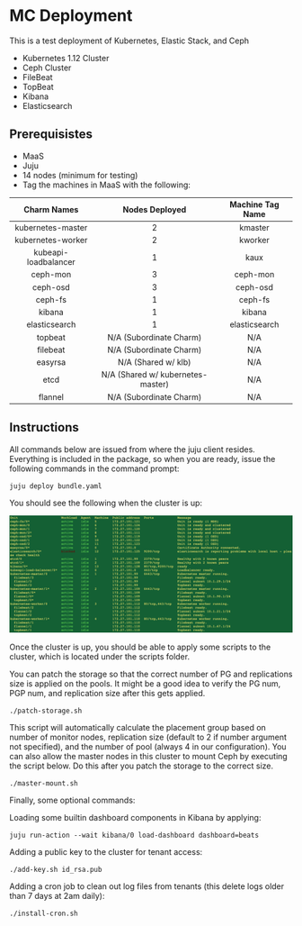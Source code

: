 # MC Deployment

This is a test deployment of Kubernetes, Elastic Stack, and Ceph
* Kubernetes 1.12 Cluster
* Ceph Cluster
* FileBeat
* TopBeat
* Kibana
* Elasticsearch

## Prerequisistes
* MaaS
* Juju
* 14 nodes (minimum for testing)
* Tag the machines in MaaS with the following:

| Charm Names | Nodes Deployed | Machine Tag Name |
|:-----------:|:--------------:|:------------:|
| kubernetes-master | 2 | kmaster |
| kubernetes-worker | 2 | kworker | 
| kubeapi-loadbalancer | 1 | kaux |
| ceph-mon | 3 | ceph-mon |
| ceph-osd | 3 | ceph-osd |
| ceph-fs | 1 | ceph-fs |
| kibana | 1 | kibana |
| elasticsearch | 1 | elasticsearch |
| topbeat | N/A (Subordinate Charm) | N/A |
| filebeat | N/A (Subordinate Charm) | N/A |
| easyrsa | N/A (Shared w/ klb) | N/A |
| etcd | N/A (Shared w/ kubernetes-master) | N/A |
| flannel | N/A (Subordinate Charm) | N/A |

## Instructions
All commands below are issued from where the juju client resides. Everything is included in the package, so when you are ready, issue the following commands in the command prompt:
```
juju deploy bundle.yaml
```
You should see the following when the cluster is up:

![alt text](https://github.com/yh742/mc_deployment/blob/master/success.png)

Once the cluster is up, you should be able to apply some scripts to the cluster, which is located under the scripts folder. 

You can patch the storage so that the correct number of PG and replications size is applied on the pools. It might be a good idea to verify the PG num, PGP num, and replication size after this gets applied.
```
./patch-storage.sh 
```
This script will automatically calculate the placement group based on number of monitor nodes, replication size (default to 2 if number argument not specified), and the number of pool (always 4 in our configuration). You can also allow the master nodes in this cluster to mount Ceph by executing the script below. Do this after you patch the storage to the correct size.
```
./master-mount.sh
```
Finally, some optional commands: 

Loading some builtin dashboard components in Kibana by applying:
```
juju run-action --wait kibana/0 load-dashboard dashboard=beats
```
Adding a public key to the cluster for tenant access:
```
./add-key.sh id_rsa.pub
```
Adding a cron job to clean out log files from tenants (this delete logs older than 7 days at 2am daily):
```
./install-cron.sh
```
